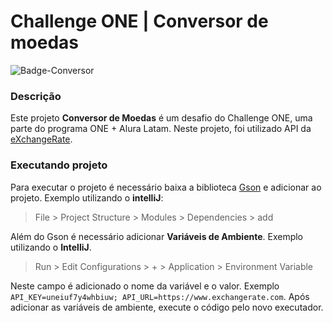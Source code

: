 # Challenge ONE | Conversor de moedas

![Badge-Conversor](https://github.com/RubensLFerreira/challenge_one_conversor/assets/62750539/f7b2a26c-d404-48bd-b42b-d5748e24cbb3)

### Descrição

Este projeto **Conversor de Moedas** é um desafio do Challenge ONE, uma parte do programa ONE + Alura Latam. Neste projeto, foi utilizado API da [eXchangeRate](https://www.exchangerate.com).

### Executando projeto

Para executar o projeto é necessário baixa a biblioteca [Gson](https://mvnrepository.com/artifact/com.google.code.gson/gson/2.10.1) e adicionar ao projeto.
Exemplo utilizando o **intelliJ**: 

> File > Project Structure > Modules > Dependencies > add

Além do Gson é necessário adicionar **Variáveis de Ambiente**. Exemplo utilizando o **IntelliJ**.

> Run > Edit Configurations > + > Application > Environment Variable

Neste campo é adicionado o nome da variável e o valor. Exemplo `API_KEY=uneiuf7y4whbiuw; API_URL=https://www.exchangerate.com`.
Após adicionar as variáveis de ambiente, execute o código pelo novo executador.
